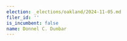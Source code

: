 ```yaml
---
election: _elections/oakland/2024-11-05.md
filer_id: ''
is_incumbent: false
name: Donnel C. Dunbar
---
```

